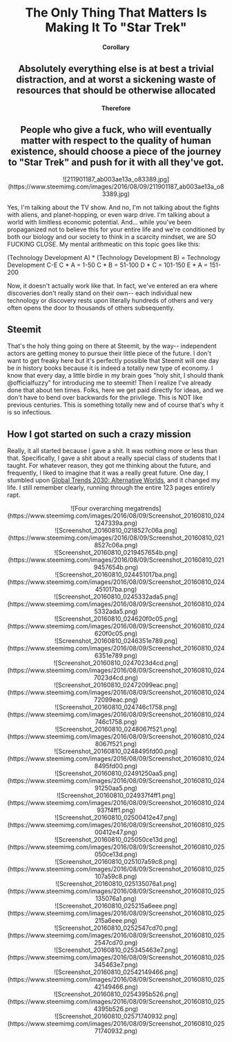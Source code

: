<center><h1>The Only Thing That Matters Is Making It To "Star Trek"</h1></center>
<center><h4>Corollary</h4></center>
<center><h2>Absolutely everything else is at best a trivial distraction, and at worst a sickening waste of resources that should be otherwise allocated</h2></center>
<center><h4>Therefore</h4></center>
<center><h2>People who give a fuck, who will eventually matter with respect to the quality of human existence, should choose a piece of the journey to "Star Trek" and push for it with all they've got.</h2></center>


<center>![211901187_ab003ae13a_o83389.jpg](https://www.steemimg.com/images/2016/08/09/211901187_ab003ae13a_o83389.jpg)</center>

Yes, I'm talking about the TV show.  And no, I'm not talking about the fights with aliens, and planet-hopping, or even warp drive.  I'm talking about a world with limitless economic potential.  And... while you've been propaganized not to believe this for your entire life and we're conditioned by both our biology and our society to think in a scarcity mindset, we are SO FUCKING CLOSE.  My mental arithmeatic on this topic goes like this:

(Technology Development A) * (Technology Development B) = Technology Development C-E
C * A = 1-50
C * B = 51-100
D * C = 101-150
E * A = 151-200

Now, it doesn't actually work like that.  In fact, we've entered an era where discoveries don't really stand on their own-- each individual new technology or discovery rests upon literally hundreds of others and very often opens the door to thousands of others subsequently.  

## Steemit
That's the holy thing going on there at Steemit, by the way-- independent actors are getting money to pursue their little piece of the future.  I don't want to get freaky here but it's perfectly possible that Steemit will one day be in history books because it is indeed a totally new type of economy.  I know that every day, a little birdie in my brain goes "holy shit, I should thank @officialfuzzy" for introducing me to steemit!  Then I realize I've already done that about ten times.  Folks, here we get paid directly for ideas, and we don't have to bend over backwards for the privilege.  This is NOT like previous centuries.  This is something totally new and of course that's why it is so infectious.  

## How I got started on such a crazy mission
Really, it all started because I gave a shit.  It was nothing more or less than that.  Specifically, I gave a shit about a really special class of students that I taught.  For whatever reason, they got me thinking about the future, and frequently, I liked to imagine that it was a really great future.  One day, I stumbled upon [Global Trends 2030: Alternative Worlds](https://globaltrends2030.files.wordpress.com/2012/11/global-trends-2030-november2012.pdf), and it changed my life.  I still remember clearly, running through the entire 123 pages entirely rapt.  

<center>![Four overarching megatrends](https://www.steemimg.com/images/2016/08/09/Screenshot_20160810_0241247339a.png)</center>



<center>![Screenshot_20160810_0218527c06a.png](https://www.steemimg.com/images/2016/08/09/Screenshot_20160810_0218527c06a.png)</center>
<center>![Screenshot_20160810_0219457654b.png](https://www.steemimg.com/images/2016/08/09/Screenshot_20160810_0219457654b.png)</center>
<center>![Screenshot_20160810_024451017ba.png](https://www.steemimg.com/images/2016/08/09/Screenshot_20160810_024451017ba.png)</center>
<center>![Screenshot_20160810_0245332ada5.png](https://www.steemimg.com/images/2016/08/09/Screenshot_20160810_0245332ada5.png)</center>
<center>![Screenshot_20160810_024620f0c05.png](https://www.steemimg.com/images/2016/08/09/Screenshot_20160810_024620f0c05.png)</center>
<center>![Screenshot_20160810_0246351e789.png](https://www.steemimg.com/images/2016/08/09/Screenshot_20160810_0246351e789.png)</center>
<center>![Screenshot_20160810_0247023d4cd.png](https://www.steemimg.com/images/2016/08/09/Screenshot_20160810_0247023d4cd.png)</center>
<center>![Screenshot_20160810_02472099eac.png](https://www.steemimg.com/images/2016/08/09/Screenshot_20160810_02472099eac.png)</center>
<center>![Screenshot_20160810_024746c1758.png](https://www.steemimg.com/images/2016/08/09/Screenshot_20160810_024746c1758.png)</center>
<center>![Screenshot_20160810_0248067f521.png](https://www.steemimg.com/images/2016/08/09/Screenshot_20160810_0248067f521.png)</center>
<center>![Screenshot_20160810_0248495fd00.png](https://www.steemimg.com/images/2016/08/09/Screenshot_20160810_0248495fd00.png)</center>
<center>![Screenshot_20160810_02491250aa5.png](https://www.steemimg.com/images/2016/08/09/Screenshot_20160810_02491250aa5.png)</center>
<center>![Screenshot_20160810_024937f4ff1.png](https://www.steemimg.com/images/2016/08/09/Screenshot_20160810_024937f4ff1.png)</center>
<center>![Screenshot_20160810_02500412e47.png](https://www.steemimg.com/images/2016/08/09/Screenshot_20160810_02500412e47.png)</center>
<center>![Screenshot_20160810_025050ce13d.png](https://www.steemimg.com/images/2016/08/09/Screenshot_20160810_025050ce13d.png)</center>
<center>![Screenshot_20160810_025107a59c8.png](https://www.steemimg.com/images/2016/08/09/Screenshot_20160810_025107a59c8.png)</center>
<center>![Screenshot_20160810_025135076a1.png](https://www.steemimg.com/images/2016/08/09/Screenshot_20160810_025135076a1.png)</center>
<center>![Screenshot_20160810_025215a6eee.png](https://www.steemimg.com/images/2016/08/09/Screenshot_20160810_025215a6eee.png)</center>
<center>![Screenshot_20160810_0252547cd70.png](https://www.steemimg.com/images/2016/08/09/Screenshot_20160810_0252547cd70.png)</center>
<center>![Screenshot_20160810_025345463e7.png](https://www.steemimg.com/images/2016/08/09/Screenshot_20160810_025345463e7.png)</center>
<center>![Screenshot_20160810_02542149466.png](https://www.steemimg.com/images/2016/08/09/Screenshot_20160810_02542149466.png)</center>
<center>![Screenshot_20160810_0254395b526.png](https://www.steemimg.com/images/2016/08/09/Screenshot_20160810_0254395b526.png)</center>
<center>![Screenshot_20160810_02571740932.png](https://www.steemimg.com/images/2016/08/09/Screenshot_20160810_02571740932.png)</center>